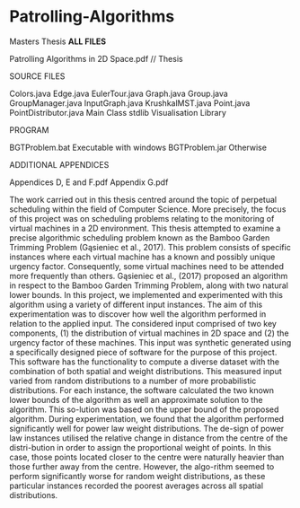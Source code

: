 # Patrolling-Algorithms
Masters Thesis
**ALL FILES**

Patrolling Algorithms in 2D Space.pdf     // Thesis

SOURCE FILES 

Colors.java
Edge.java
EulerTour.java
Graph.java
Group.java
GroupManager.java
InputGraph.java
KrushkalMST.java
Point.java
PointDistributor.java   Main Class
stdlib                  Visualisation Library

PROGRAM 

BGTProblem.bat        Executable with windows 
BGTProblem.jar        Otherwise 

ADDITIONAL APPENDICES 

Appendices D, E and F.pdf
Appendix G.pdf

The work carried out in this thesis centred around the topic of perpetual scheduling within the field of Computer Science. More precisely, the focus of this project was on scheduling problems relating to the monitoring of virtual machines in a 2D environment. This thesis attempted to examine a precise algorithmic scheduling problem known as the Bamboo Garden Trimming Problem (Gąsieniec et al., 2017). This problem consists of specific instances where each virtual machine has a known and possibly unique urgency factor. Consequently, some virtual machines need to be attended more frequently than others. Gąsieniec et al., (2017) proposed an algorithm in respect to the Bamboo Garden Trimming Problem, along with two natural lower bounds. In this project, we implemented and experimented with this algorithm using a variety of different input instances. The aim of this experimentation was to discover how well the algorithm performed in relation to the applied input. The considered input comprised of two key components, (1) the distribution of virtual machines in 2D space and (2) the urgency factor of these machines. This input was synthetic generated using a specifically designed piece of software for the purpose of this project. This software has the functionality to compute a diverse dataset with the combination of both spatial and weight distributions. This measured input varied from random distributions to a number of more probabilistic distributions. For each instance, the software calculated the two known lower bounds of the algorithm as well an approximate solution to the algorithm. This so-lution was based on the upper bound of the proposed algorithm. During experimentation, we found that the algorithm performed significantly well for power law weight distributions. The de-sign of power law instances utilised the relative change in distance from the centre of the distri-bution in order to assign the proportional weight of points. In this case, those points located closer to the centre were naturally heavier than those further away from the centre. However, the algo-rithm seemed to perform significantly worse for random weight distributions, as these particular instances recorded the poorest averages across all spatial distributions.
